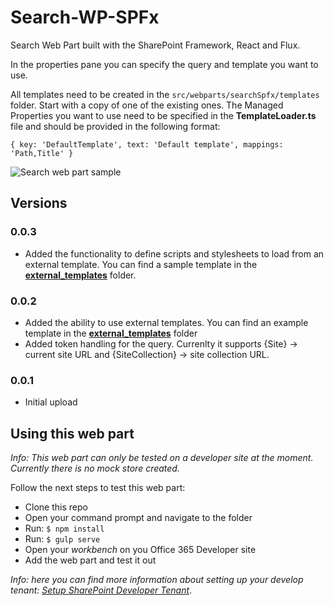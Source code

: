 # Search-WP-SPFx
Search Web Part built with the SharePoint Framework, React and Flux.

In the properties pane you can specify the query and template you want to use.

All templates need to be created in the `src/webparts/searchSpfx/templates` folder. Start with a copy of one of the existing ones. The Managed Properties you want to use need to be specified in the **TemplateLoader.ts** file and should be provided in the following format:

```{ key: 'DefaultTemplate', text: 'Default template', mappings: 'Path,Title' }```

![Search web part sample](https://github.com/estruyf/Search-WP-SPFx/blob/master/images/search-wp-spfx-external-template.gif?raw=true)

## Versions
### 0.0.3
- Added the functionality to define scripts and stylesheets to load from an external template. You can find a sample template in the [**external_templates**](https://github.com/estruyf/Search-WP-SPFx/tree/master/external_templates) folder.

### 0.0.2
- Added the ability to use external templates. You can find an example template in the [**external_templates**](https://github.com/estruyf/Search-WP-SPFx/tree/master/external_templates) folder
- Added token handling for the query. Currenlty it supports {Site} -> current site URL and {SiteCollection} -> site collection URL.

### 0.0.1
- Initial upload

## Using this web part
*Info: This web part can only be tested on a developer site at the moment. Currently there is no mock store created.*

Follow the next steps to test this web part:
- Clone this repo
- Open your command prompt and navigate to the folder
- Run: `$ npm install`
- Run: `$ gulp serve`
- Open your *workbench* on you Office 365 Developer site
- Add the web part and test it out

*Info: here you can find more information about setting up your develop tenant: [Setup SharePoint Developer Tenant](https://github.com/SharePoint/sp-dev-docs/wiki/Setup-SharePoint-Tenant)*.
